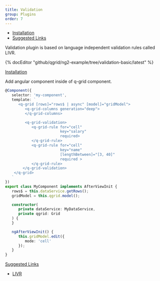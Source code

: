 ```yaml
---
title: Validation
group: Plugins
order: 7
---
```

- [Installation](#installation)
- [Suggested Links](#suggested-links)

Validation plugin is based on language independent validation rules called LIVR.

{% docEditor "github/qgrid/ng2-example/tree/validation-basic/latest" %}

<a name="installation" href="#installation">
   Installation
</a>

Add angular component inside of q-grid component.

```typescript
@Component({
   selector: 'my-component',
   template: `
      <q-grid [rows]="rows$ | async" [model]="gridModel">
         <q-grid-columns generation="deep">
         </q-grid-columns>

         <q-grid-validation>
            <q-grid-rule for="cell" 
                         key="salary" 
                         required>
            </q-grid-rule>
            <q-grid-rule for="cell" 
                         key="name"
                         [lengthBetween]="[3, 40]"
                         required >
            </q-grid-rule>
        </q-grid-validation>
    </q-grid>
   `
})
export class MyComponent implements AfterViewInit {
   rows$ = this.dataService.getRows();
   gridModel = this.qgrid.model();

   constructor(
      private dataService: MyDataService,
      private qgrid: Grid
   ) {
   }

   ngAfterViewInit() {
      this.gridModel.edit({
         mode: 'cell'
      });
   }
}
```

<a name="suggested-links" href="#suggested-links">
   Suggested Links
</a>

* [LIVR](https://github.com/koorchik/LIVR)
